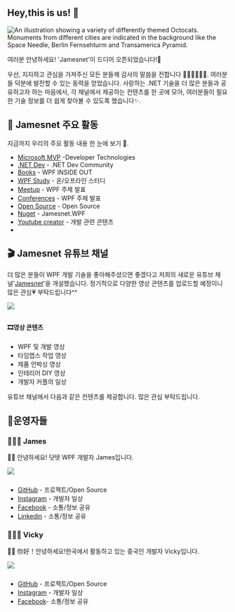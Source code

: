 ## Hey,this is us! 👋

![An illustration showing a variety of differently themed Octocats. Monuments from different cities are indicated in the background like the Space Needle, Berlin Fernsehturm and Transamerica Pyramid.](https://user-images.githubusercontent.com/3369400/133268513-5bfe2f93-4402-42c9-a403-81c9e86934b6.jpeg)

여러분 안녕하세요! 'Jamesnet'이 드디어 오픈되었습니다!🎉

우선, 지지하고 관심을 가져주신 모든 분들께 감사의 말씀을 전합니다 🙇🏻‍♀️🙇🏻‍♂️. 여러분들 덕분에 발전할 수 있는 동력을 얻었습니다. 사랑하는 .NET 기술을 더 많은 분들과 공유하고자 하는 마음에서, 각 채널에서 제공하는 컨텐츠를 한 곳에 모아, 여러분들이 필요한 기술 정보를 더 쉽게 찾아볼 수 있도록 했습니다✨.


## 📝 Jamesnet 주요 활동

지금까지 우리의 주요 활동 내용 한 눈에 보기  🙌.

- [Microsoft MVP](https://mvp.microsoft.com/en-us/PublicProfile/5005210?fullName=Jaewung%20Lee) -Developer Technologies
- [.NET Dev](https://forum.dotnetdev.kr/u/jamesnet214/summary) - .NET Dev Community 
- [Books](https://jamesnet.dev/books) - WPF INSIDE OUT
- [WPF Study](https://github.com/jamesnet214/wpf) - 온/오프라인 스터디
- [Meetup](https://jamesnet.dev/lectures) - WPF 주제 발표
- [Conferences](https://jamesnet.dev/lectures) - WPF 주제 발표 
- [Open Source](https://jamesnet.dev/github) - Open Source
- [Nuget](https://github.com/jamesnet214/jamesnetwpf) - Jamesnet.WPF
- [Youtube creator](https://www.youtube.com/channel/UCjtjzutyfunsXV0T6evc8pA) - 개발 관련 콘텐츠 
- 

## 🎬 Jamesnet 유튜브 채널

더 많은 분들이 WPF 개발 기술을 좋아해주셨으면 좋겠다고 저희의 새로운 유튜브 채널'[Jamesnet](https://www.youtube.com/channel/UCjtjzutyfunsXV0T6evc8pA)'을 개설했습니다. 
정기적으로 다양한 영상 콘텐츠를 업로드할 예정이니 많은 관심💗 부탁드립니다^^

<a href="https://youtube.com/@jamesnet214">
<img src="https://user-images.githubusercontent.com/52397976/234247636-6602e21f-c12c-40f0-8cf7-b552f4bc248a.jpg" style="width: auto; max-width: 360px; margin-bottom: 10px"/>
</a>

#### 🎞영상 콘텐츠
- WPF 및 개발 영상
- 타임랩스 작업 영상
- 제품 언박싱 영상
- 인테리어 DIY 영상
- 개발자 커플의 일상

유튜브 채널에서 다음과 같은 컨텐츠를 제공합니다. 많은 관심 부탁드립니다.



## 📍운영자들

### 👨🏻‍💻 James
👋🏻 안녕하세요! 닷텟 WPF 개발자 James입니다. 

<img src="https://user-images.githubusercontent.com/52397976/234251292-b5cd721a-df89-4c88-9965-17c6bb68b65b.png" style="width: auto; max-width: 120px; margin-bottom: 10px"/>

- [GitHub](https://github.com/jamesnet214) - 프로젝트/Open Source
- [Instagram](https://www.instagram.com/jamesnet214/?igshid=YmMyMTA2M2Y%3D) - 개발자 일상
- [Facebook](https://www.facebook.com/jamesnet214) - 소통/정보 공유
- [Linkedin]([https://www.linkedin.com/jamesnet214](https://www.linkedin.com/in/jamesnet214)) - 소통/정보 공유

### 👩🏻‍💻 Vicky
👋🏻 你好！안녕하세요!한국에서 활동하고 있는 중국인 개발자 Vicky입니다.

<img src="https://user-images.githubusercontent.com/52397976/234255707-ec798738-2550-4f1b-9ec7-57324b4346aa.png" style="width: auto; max-width: 120px; margin-bottom: 10px"/>


- [GitHub](https://github.com/quyang115)  - 프로젝트/Open Source
- [Instagram](https://www.instagram.com/vickyqu115/?igshid=YmMyMTA2M2Y%3D) - 개발자 일상
- [Facebook](https://www.facebook.com/profile.php?id=100091905613316)- 소통/정보 공유

<br/>
